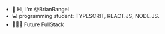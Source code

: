 - 👋 Hi, I’m @BrianRangel
- 💻 programming student:
     TYPESCRIT, REACT.JS, NODE.JS.
- 👨🏻‍💻 Future FullStack

<!---
xumbreks/xumbreks is a ✨ special ✨ repository because its `README.md` (this file) appears on your GitHub profile.
You can click the Preview link to take a look at your changes.
--->
